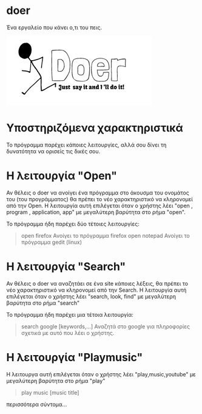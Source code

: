# doer

Ένα εργαλείο που κάνει ο,τι του πεις.

![doer logo](https://github.com/tasosxak/doer/blob/master/doerlogo.jpg)

# Υποστηριζόμενα χαρακτηριστικά
Το πρόγραμμα παρέχει κάποιες λειτουργίες, αλλά σου δίνει τη δυνατότητα να ορισείς τις δικές σου.

# Η λειτουργία "Open"
Αν θέλεις ο doer να ανοίγει ένα πρόγραμμα στο άκουσμα του ονομάτος του (του προγράμματος) θα πρέπει το νέο χαρακτηριστικό
να κληρονομεί από την Open.
Η λειτουργία αυτή επιλέγεται όταν ο χρήστης λέει "open , program , application, app" με μεγαλύτερη βαρύτητα στο ρήμα "open".

Το πρόγραμμα ήδη παρέχει δύο τέτοιες λειτουργίες:

  > open firefox
    Ανοίγει το πρόγραμμα firefox
  > open notepad
    Ανοίγει το πρόγραμμα gedit (linux)

# Η λειτουργία "Search"
Αν θέλεις ο doer να αναζητάει σε ένα site κάποιες λέξεις, θα πρέπει το νέο χαρακτηριστικό να κληρονομεί από την Search.
Η λειτουργία αυτή επιλέγεται όταν ο χρήστης λέει "search, look, find" με μεγαλύτερη βαρύτητα στο ρήμα "search"

Το πρόγραμμα ήδη παρέχει μια τέτοια λειτουργία:
  > search google [keywords,...]
    Αναζητά στο google για πληροφορίες σχετικά με αυτό που λέει ο χρήστης.
    
# Η λειτουργία "Playmusic"
Η λειτουργα αυτή επιλέγεται όταν ο χρήστης λέει "play,music,youtube" με μεγαλύτερη βαρύτητα στο ρήμα "play"

  >play music [music title]
  
  
  
  περισσότερα σύντομα...
  
